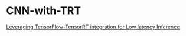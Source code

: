 # CNN-with-TRT

[Leveraging TensorFlow-TensorRT integration for Low latency Inference](https://blog.tensorflow.org/2021/01/leveraging-tensorflow-tensorrt-integration.html)



